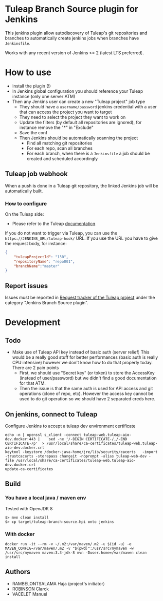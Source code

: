 # Tuleap Branch Source plugin for Jenkins

This jenkins plugin allow autodiscovery of Tuleap's git repositories and branches to automatically create jenkins jobs when branches have `Jenkinsfile`.

Works with any recent version of Jenkins >= 2 (latest LTS preferred).

# How to use

* Install the plugin (!)
* In Jenkins global configuration you should reference your Tuleap instance (only one server ATM)
* Then any Jenkins user can create a new "Tuleap project" job type
  * They should have a `username/password` jenkins credential with a user that can access the project you want to target
  * They need to select the project they want to work on
  * Update the filters (by default all repositories are ignored), for instance remove the "*" in "Exclude"
  * Save the conf
  * Then Jenkins should be automatically scanning the project
    * Find all matching git repositories
    * For each repo, scan all branches
    * For each branch, when there is a `Jenkinsfile` a job should be created and scheduled accordingly

## Tuleap job webhook

  When a push is done in a Tuleap git repository, the linked Jenkins job will be automatically built.

### How to configure
On the Tuleap side:
 * Please refer to the Tuleap [documentation](https://docs.tuleap.org/user-guide/code-versioning/git.html?#webhooks)

If you do not want to trigger via Tuleap, you can use the `https://JENKINS_URL/tuleap-hook/` URL.
If you use the URL you have to give the request body, for instance:

```json
{
    "tuleapProjectId": "130",
    "repositoryName": "repo001",
    "branchName":"master"
}
```


## Report issues

Issues must be reported in [Request tracker of the Tuleap project](https://tuleap.net/plugins/tracker/?report=1136) under the category "Jenkins Branch Source plugin".

# Development

## Todo

* Make use of Tuleap API key instead of basic auth (server relief)
  This would be a really good stuff for better performances (basic auth is really CPU intensive) however we don't know
  how to do that properly today. There are 2 pain points
  - First, we should use "Secret key" (or token) to store the AccessKey (instead of user/password) but we didn't find
    a good documentation for that ATM.
  - Then the issue is that the same auth is used for API access and git operations (clone of repo, etc). However the access key
    cannot be used to do git operation so we should have 2 separated creds here.

## On jenkins, connect to Tuleap

Configure Jenkins to accept a tuleap dev environment certificate

    echo -n | openssl s_client -connect tuleap-web.tuleap-aio-dev.docker:443 |    sed -ne '/-BEGIN CERTIFICATE-/,/-END CERTIFICATE-/p'  > /usr/local/share/ca-certificates/tuleap-web.tuleap-aio-dev.docker.crt
    keytool -keystore /docker-java-home/jre/lib/security/cacerts   -import -trustcacerts -storepass changeit -noprompt -alias tuleap-web-dev -file /usr/local/share/ca-certificates/tuleap-web.tuleap-aio-dev.docker.crt
    update-ca-certificates

## Build

### You have a local java / maven env

Tested with OpenJDK 8

    $> mvn clean install
    $> cp target/tuleap-branch-source.hpi onto jenkins

### With docker

    docker run -it --rm -v ~/.m2:/var/maven/.m2 -u $(id -u) -e MAVEN_CONFIG=/var/maven/.m2 -v "$(pwd)":/usr/src/mymaven -w /usr/src/mymaven maven:3.3-jdk-8 mvn -Duser.home=/var/maven clean install

## Authors

* RAMBELONTSALAMA Haja (project's initiator)
* ROBINSON Clarck
* VACELET Manuel
